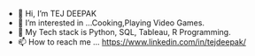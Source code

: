 - 👋 Hi, I’m TEJ DEEPAK
- 👀 I’m interested in ...Cooking,Playing Video Games.
- 🌱 My Tech stack is Python, SQL, Tableau, R Programming.
- 📫 How to reach me ... https://www.linkedin.com/in/tejdeepak/

<!---
tmahalsrinivasan/tmahalsrinivasan is a ✨ special ✨ repository because its `README.md` (this file) appears on your GitHub profile.
You can click the Preview link to take a look at your changes.
--->
